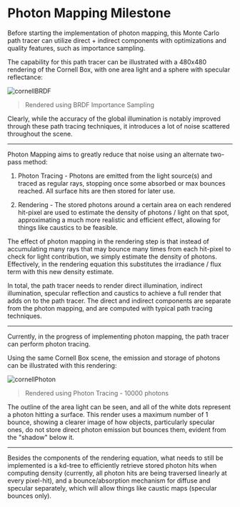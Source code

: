 # Photon Mapping Milestone

Before starting the implementation of photon mapping, this Monte Carlo path tracer can utilize direct + indirect components with optimizations and quality features, such as importance sampling.

The capability for this path tracer can be illustrated with a 480x480 rendering of the Cornell Box, with one area light and a sphere with specular reflectance:

![cornellBRDF](https://i.imgur.com/yDmSVUn.png)

> Rendered using BRDF Importance Sampling

Clearly, while the accuracy of the global illumination is notably improved through these path tracing techniques, it introduces a lot of noise scattered throughout the scene.


---


Photon Mapping aims to greatly reduce that noise using an alternate two-pass method:

1. Photon Tracing - Photons are emitted from the light source(s) and traced as regular rays, stopping once some absorbed or max bounces reached. All surface hits are then stored for later use.

2. Rendering - The stored photons around a certain area on each rendered hit-pixel are used to estimate the density of photons / light on that spot, approximating a much more realistic and efficient effect, allowing for things like caustics to be feasible.

The effect of photon mapping in the rendering step is that instead of accumulating many rays that may bounce many times from each hit-pixel to check for light contribution, we simply estimate the density of photons. Effectively, in the rendering equation this substitutes the irradiance / flux term with this new density estimate.

In total, the path tracer needs to render direct illumination, indirect illumination, specular reflection and caustics to achieve a full render that adds on to the path tracer. The direct and indirect components are separate from the photon mapping, and are computed with typical path tracing techniques.


---


Currently, in the progress of implementing photon mapping, the path tracer can perform photon tracing.

Using the same Cornell Box scene, the emission and storage of photons can be illustrated with this rendering:

![cornellPhoton](https://i.imgur.com/jeyKjEq.png)

> Rendered using Photon Tracing - 10000 photons

The outline of the area light can be seen, and all of the white dots represent a photon hitting a surface. This render uses a maximum number of 1 bounce, showing a clearer image of how objects, particularly specular ones, do not store direct photon emission but bounces them, evident from the "shadow" below it.


---


Besides the components of the rendering equation, what needs to still be implemented is a kd-tree to efficiently retrieve stored photon hits when computing density (currently, all photon hits are being traversed linearly at every pixel-hit), and a bounce/absorption mechanism for diffuse and specular separately, which will allow things like caustic maps (specular bounces only).